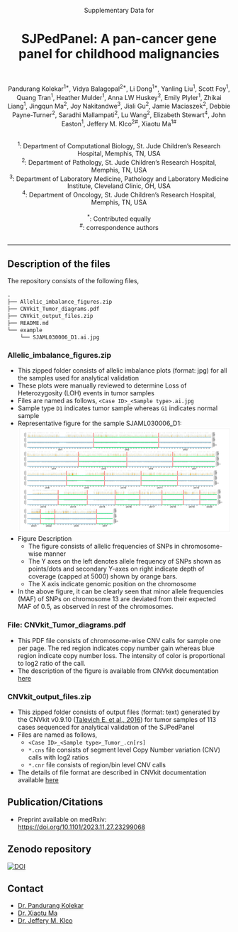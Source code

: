 <p align="center">

  <p align="center">
    Supplementary Data for
  </p>
  <h1 align="center">
    SJPedPanel: A pan-cancer gene panel for childhood malignancies
  </h1>

  <br>
  <p align="center">
  Pandurang Kolekar<sup>1*</sup>, Vidya Balagopal<sup>2*</sup>, Li Dong<sup>1*</sup>, Yanling Liu<sup>1</sup>, Scott Foy<sup>1</sup>, Quang Tran<sup>1</sup>, Heather Mulder<sup>1</sup>, Anna LW Huskey<sup>2</sup>, Emily Plyler<sup>1</sup>, Zhikai Liang<sup>1</sup>, Jingqun Ma<sup>2</sup>, Joy Nakitandwe<sup>3</sup>, Jiali Gu<sup>2</sup>, Jamie Maciaszek<sup>2</sup>, Debbie Payne-Turner<sup>2</sup>, Saradhi Mallampati<sup>2</sup>, Lu Wang<sup>2</sup>, Elizabeth Stewart<sup>4</sup>, John Easton<sup>1</sup>, Jeffery M. Klco<sup>2#</sup>, Xiaotu Ma<sup>1#</sup>
 </p>

  <p align="center">
   <br/>
   <sup>1</sup>: Department of Computational Biology, St. Jude Children’s Research Hospital, Memphis, TN, USA<br/>
   <sup>2</sup>: Department of Pathology, St. Jude Children’s Research Hospital, Memphis, TN, USA<br/>
   <sup>3</sup>:  Department of Laboratory Medicine, Pathology and Laboratory Medicine Institute,
Cleveland Clinic, OH, USA<br/>
<sup>4</sup>: Department of Oncology, St. Jude Children’s Research Hospital, Memphis, TN, USA<br/><br/>
   <sup>*</sup>: Contributed equally</br>
   <sup>#</sup>: correspondence authors</br>
   <br/>
  </p>
</p>

---

## Description of the files

The repository consists of the following files,

```
.
├── Allelic_imbalance_figures.zip
├── CNVkit_Tumor_diagrams.pdf
├── CNVkit_output_files.zip
├── README.md
└── example
    └── SJAML030006_D1.ai.jpg
```

### Allelic_imbalance_figures.zip
- This zipped folder consists of allelic imbalance plots (format: jpg) for all the samples used for analytical validation
- These plots were manually reviewed to determine Loss of Heterozygosity (LOH) events in tumor samples
- Files are named as follows, `<Case ID>_<Sample type>.ai.jpg`
- Sample type `D1` indicates tumor sample whereas `G1` indicates normal sample
- Representative figure for the sample SJAML030006_D1: ![Representative figure](./example/SJAML030006_D1.ai.jpg)
- Figure Description
  - The figure consists of allelic frequencies of SNPs in chromosome-wise manner
  - The Y axes on the left denotes allele frequency of SNPs shown as points/dots and secondary Y-axes on right indicate depth of coverage (capped at 5000) shown by orange bars.
  - The X axis indicate genomic position on the chromosome
- In the above figure, it can be clearly seen that minor allele frequencies (MAF) of SNPs on chromosome 13 are deviated from their expected MAF of 0.5, as observed in rest of the chromosomes. 

### File: CNVkit_Tumor_diagrams.pdf

- This PDF file consists of chromosome-wise CNV calls for sample one per page. The red region indicates copy number gain whereas blue region indicate copy number loss. The intensity of color is proportional to log2 ratio of the call.
- The description of the figure is available from CNVkit documentation [here](https://cnvkit.readthedocs.io/en/stable/plots.html#diagram)

### CNVkit_output_files.zip
- This zipped folder consists of output files (format: text) generated by the CNVkit v0.9.10 ([Talevich E. et al., 2016](https://doi.org/10.1371/journal.pcbi.1004873)) for tumor samples of 113 cases sequenced for analytical validation of the SJPedPanel
- Files are named as follows,
  - `<Case ID>_<Sample type>_Tumor_.cn[rs]`
  - `*.cns` file consists of segment level Copy Number variation (CNV) calls with log2 ratios
  - `*.cnr` file consists of region/bin level CNV calls
- The details of file format are described in CNVkit documentation available [here](https://cnvkit.readthedocs.io/en/stable/fileformats.html#bin-level-log2-ratios-cnr)

## Publication/Citations

- Preprint available on medRxiv: https://doi.org/10.1101/2023.11.27.23299068

## Zenodo repository
[![DOI](https://zenodo.org/badge/665741197.svg)](https://zenodo.org/badge/latestdoi/665741197)

## Contact

- [Dr. Pandurang Kolekar](mailto:Pandurang.Kolekar@stjude.org)
- [Dr. Xiaotu Ma](mailto:Xiaotu.Ma@stjude.org)
- [Dr. Jeffery M. Klco](mailto:Jeffery.Klco@stjude.org)
